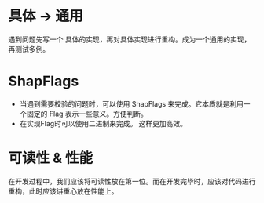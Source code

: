 # 具体 -> 通用
遇到问题先写一个 具体的实现，再对具体实现进行重构。成为一个通用的实现，再测试多例。
# ShapFlags
- 当遇到需要校验的问题时，可以使用 ShapFlags 来完成。它本质就是利用一个固定的 Flag 表示一些意义。方便判断。
- 在实现Flag时可以使用二进制来完成。 这样更加高效。
# 可读性 & 性能
在开发过程中，我们应该将可读性放在第一位。而在开发完毕时，应该对代码进行重构，此时应该讲重心放在性能上。